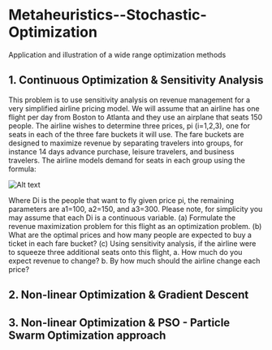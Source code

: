 # Metaheuristics--Stochastic-Optimization
Application and illustration of a wide range optimization methods

## 1. Continuous Optimization & Sensitivity Analysis 


This problem is to use sensitivity analysis on revenue management for a very simplified airline
pricing model. We will assume that an airline has one flight per day from Boston to Atlanta and
they use an airplane that seats 150 people. The airline wishes to determine three prices, pi
(i=1,2,3), one for seats in each of the three fare buckets it will use. The fare buckets are designed
to maximize revenue by separating travelers into groups, for instance 14 days advance purchase,
leisure travelers, and business travelers. The airline models demand for seats in each group
using the formula:

![Alt text]("https://github.com/IsmaelMekene/Metaheuristics--Stochastic-Optimization/blob/main/images/formule.png")

Where Di is the people that want to fly given price pi, the remaining parameters are a1=100,
a2=150, and a3=300. Please note, for simplicity you may assume that each Di is a
continuous variable.
(a) Formulate the revenue maximization problem for this flight as an optimization problem.
(b) What are the optimal prices and how many people are expected to buy a ticket in
each fare bucket?
(c) Using sensitivity analysis, if the airline were to squeeze three additional seats onto this
flight,
a. How much do you expect revenue to change?
b. By how much should the airline change each price?



## 2. Non-linear Optimization & Gradient Descent




## 3. Non-linear Optimization & PSO - Particle Swarm Optimization approach
